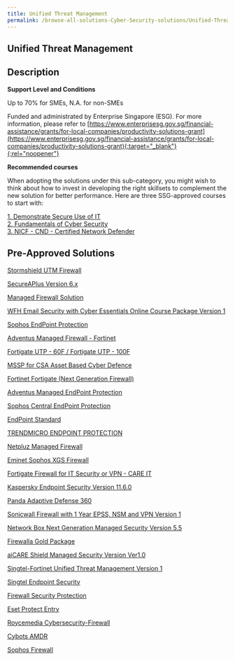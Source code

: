 ```yaml
---
title: Unified Threat Management
permalink: /browse-all-solutions-Cyber-Security-solutions/Unified-Threat-Management
---
```


## Unified Threat Management
## Description

**Support Level and Conditions**

Up to 70% for SMEs, N.A. for non-SMEs

Funded and administrated by Enterprise Singapore (ESG). For more information, please refer to
[https://www.enterprisesg.gov.sg/financial-assistance/grants/for-local-companies/productivity-solutions-grant](https://www.enterprisesg.gov.sg/financial-assistance/grants/for-local-companies/productivity-solutions-grant){:target="_blank"}{:rel="noopener"}

**Recommended courses**

When adopting the solutions under this sub-category, you might wish to think about how to invest in developing the right skillsets to complement the new solution for better performance. Here are three SSG-approved courses to start with:

<a href='https://courses.enterprisejobskills.gov.sg/Course_Internet/CourseDetail/Demonstrate-Secure-Use-8'  target='_blank' rel='noopener'>1. Demonstrate Secure Use of IT</a><br>
<a href='https://courses.enterprisejobskills.gov.sg/Course_Internet/CourseDetail/Fundamentals-Cyber-Security-2'  target='_blank' rel='noopener'>2. Fundamentals of Cyber Security</a><br>
<a href='https://courses.enterprisejobskills.gov.sg/Course_Internet/CourseDetail/NICF-CND-Certified-Network-Defender-SF-2'  target='_blank' rel='noopener'>3. NICF - CND - Certified Network Defender</a><br>

## Pre-Approved Solutions

<a href='/productivity-solutions-grant/solutionrepo/solution520' target='_blank'>Stormshield UTM Firewall</a><br>

<a href='/productivity-solutions-grant/solutionrepo/solution762' target='_blank'>SecureAPlus Version 6.x</a><br>

<a href='/productivity-solutions-grant/solutionrepo/solution1275' target='_blank'>Managed Firewall Solution</a><br>

<a href='/productivity-solutions-grant/solutionrepo/solution1314' target='_blank'>WFH Email Security with Cyber Essentials Online Course Package Version 1</a><br>

<a href='/productivity-solutions-grant/solutionrepo/solution1547' target='_blank'>Sophos EndPoint Protection</a><br>

<a href='/productivity-solutions-grant/solutionrepo/solution1798' target='_blank'>Adventus Managed Firewall - Fortinet </a><br>

<a href='/productivity-solutions-grant/solutionrepo/solution1807' target='_blank'>Fortigate UTP - 60F / Fortigate UTP - 100F</a><br>

<a href='/productivity-solutions-grant/solutionrepo/solution1869' target='_blank'>MSSP for CSA Asset Based Cyber Defence</a><br>

<a href='/productivity-solutions-grant/solutionrepo/solution1907' target='_blank'>Fortinet Fortigate (Next Generation Firewall)</a><br>

<a href='/productivity-solutions-grant/solutionrepo/solution2049' target='_blank'>Adventus Managed EndPoint Protection</a><br>

<a href='/productivity-solutions-grant/solutionrepo/solution2104' target='_blank'>Sophos Central EndPoint Protection</a><br>

<a href='/productivity-solutions-grant/solutionrepo/solution2176' target='_blank'>EndPoint Standard</a><br>

<a href='/productivity-solutions-grant/solutionrepo/solution2264' target='_blank'>TRENDMICRO ENDPOINT PROTECTION</a><br>

<a href='/productivity-solutions-grant/solutionrepo/solution2270' target='_blank'>Netpluz Managed Firewall </a><br>

<a href='/productivity-solutions-grant/solutionrepo/solution2381' target='_blank'>Eminet Sophos XGS Firewall</a><br>

<a href='/productivity-solutions-grant/solutionrepo/solution2397' target='_blank'>Fortigate Firewall for IT Security or VPN - CARE IT</a><br>

<a href='/productivity-solutions-grant/solutionrepo/solution2491' target='_blank'>Kaspersky Endpoint Security Version 11.6.0</a><br>

<a href='/productivity-solutions-grant/solutionrepo/solution2496' target='_blank'>Panda Adaptive Defense 360</a><br>

<a href='/productivity-solutions-grant/solutionrepo/solution2512' target='_blank'>Sonicwall Firewall with 1 Year EPSS, NSM and VPN Version 1</a><br>

<a href='/productivity-solutions-grant/solutionrepo/solution2544' target='_blank'>Network Box Next Generation Managed Security Version 5.5</a><br>

<a href='/productivity-solutions-grant/solutionrepo/solution2602' target='_blank'>Firewalla Gold Package</a><br>

<a href='/productivity-solutions-grant/solutionrepo/solution2632' target='_blank'>aiCARE Shield Managed Security Version Ver1.0</a><br>

<a href='/productivity-solutions-grant/solutionrepo/solution2650' target='_blank'>Singtel-Fortinet Unified Threat Management Version 1</a><br>

<a href='/productivity-solutions-grant/solutionrepo/solution2655' target='_blank'>Singtel Endpoint Security</a><br>

<a href='/productivity-solutions-grant/solutionrepo/solution2706' target='_blank'>Firewall Security Protection</a><br>

<a href='/productivity-solutions-grant/solutionrepo/solution2716' target='_blank'>Eset Protect Entry</a><br>

<a href='/productivity-solutions-grant/solutionrepo/solution2758' target='_blank'>Roycemedia Cybersecurity-Firewall</a><br>

<a href='/productivity-solutions-grant/solutionrepo/solution2805' target='_blank'>Cybots AMDR</a><br>

<a href='/productivity-solutions-grant/solutionrepo/solution2830' target='_blank'>Sophos Firewall</a><br>

